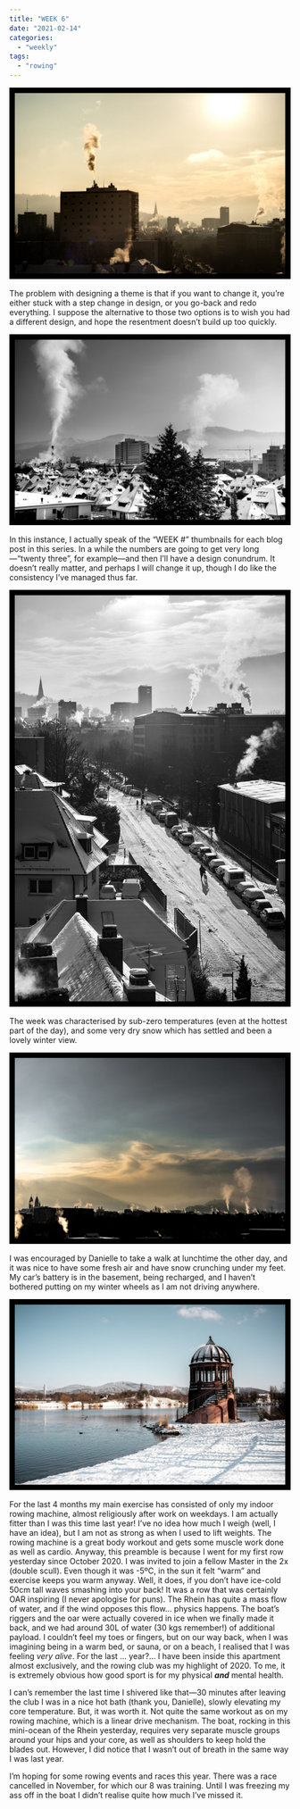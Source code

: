 ```yaml
---
title: "WEEK 6"
date: "2021-02-14"
categories: 
  - "weekly"
tags: 
  - "rowing"
---
```


![20210211-DSC02200-ILCE-7M3.jpg](/assets/images/57bfe-20210211-dsc02200-ilce-7m3.jpg)

The problem with designing a theme is that if you want to change it, you’re either stuck with a step change in design, or you go-back and redo everything. I suppose the alternative to those two options is to wish you had a different design, and hope the resentment doesn’t build up too quickly.

![20210211-DSC02210-ILCE-7M3.jpg](/assets/images/9e800-20210211-dsc02210-ilce-7m3.jpg)

In this instance, I actually speak of the “WEEK #” thumbnails for each blog post in this series. In a while the numbers are going to get very long—“twenty three”, for example—and then I’ll have a design conundrum. It doesn’t really matter, and perhaps I will change it up, though I do like the consistency I’ve managed thus far.

![20210211-DSC02203-ILCE-7M3.jpg](/assets/images/47ebf-20210211-dsc02203-ilce-7m3.jpg)

The week was characterised by sub-zero temperatures (even at the hottest part of the day), and some very dry snow which has settled and been a lovely winter view.

![20210211-DSC02206-ILCE-7M3.jpg](/assets/images/51676-20210211-dsc02206-ilce-7m3.jpg)

I was encouraged by Danielle to take a walk at lunchtime the other day, and it was nice to have some fresh air and have snow crunching under my feet. My car’s battery is in the basement, being recharged, and I haven’t bothered putting on my winter wheels as I am not driving anywhere.

![20210211-DSC02211-ILCE-7M3.jpg](/assets/images/99e1b-20210211-dsc02211-ilce-7m3.jpg)

For the last 4 months my main exercise has consisted of only my indoor rowing machine, almost religiously after work on weekdays. I am actually fitter than I was this time last year! I’ve no idea how much I weigh (well, I have an idea), but I am not as strong as when I used to lift weights. The rowing machine is a great body workout and gets some muscle work done as well as cardio. Anyway, this preamble is because I went for my first row yesterday since October 2020. I was invited to join a fellow Master in the 2x (double scull). Even though it was -5ºC, in the sun it felt “warm” and exercise keeps you warm anyway. Well, it does, if you don’t have ice-cold 50cm tall waves smashing into your back! It was a row that was certainly OAR inspiring (I never apologise for puns). The Rhein has quite a mass flow of water, and if the wind opposes this flow… physics happens. The boat’s riggers and the oar were actually covered in ice when we finally made it back, and we had around 30L of water (30 kgs remember!) of additional payload. I couldn’t feel my toes or fingers, but on our way back, when I was imagining being in a warm bed, or sauna, or on a beach, I realised that I was feeling _very alive_. For the last … year?… I have been inside this apartment almost exclusively, and the rowing club was my highlight of 2020. To me, it is extremely obvious how good sport is for my physical **_and_** mental health.

I can’s remember the last time I shivered like that—30 minutes after leaving the club I was in a nice hot bath (thank you, Danielle), slowly elevating my core temperature. But, it was worth it. Not quite the same workout as on my rowing machine, which is a linear drive mechanism. The boat, rocking in this mini-ocean of the Rhein yesterday, requires very separate muscle groups around your hips and your core, as well as shoulders to keep hold the blades out. However, I did notice that I wasn’t out of breath in the same way I was last year.

I’m hoping for some rowing events and races this year. There was a race cancelled in November, for which our 8 was training. Until I was freezing my ass off in the boat I didn’t realise quite how much I’ve missed it.
